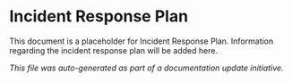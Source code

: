 # Incident Response Plan

This document is a placeholder for Incident Response Plan. Information regarding the incident response plan will be added here.

_This file was auto-generated as part of a documentation update initiative._
